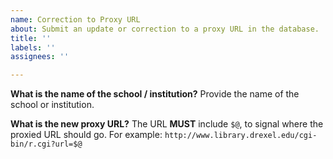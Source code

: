 ```yaml
---
name: Correction to Proxy URL
about: Submit an update or correction to a proxy URL in the database.
title: ''
labels: ''
assignees: ''

---
```


**What is the name of the school / institution?**
Provide the name of the school or institution.

**What is the new proxy URL?**
The URL **MUST** include `$@`, to signal where the proxied URL should go.  For example: `http://www.library.drexel.edu/cgi-bin/r.cgi?url=$@`
